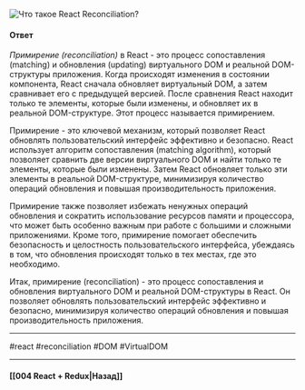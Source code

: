 ![Что такое React Reconciliation?](https://youtu.be/RpcB5jnJvcI?t=271)

#### Ответ

*Примирение (reconciliation)* в React - это процесс сопоставления (matching) и обновления (updating) виртуального DOM и реальной DOM-структуры приложения. Когда происходят изменения в состоянии компонента, React сначала обновляет виртуальный DOM, а затем сравнивает его с предыдущей версией. После сравнения React находит только те элементы, которые были изменены, и обновляет их в реальной DOM-структуре. Этот процесс называется примирением.

Примирение - это ключевой механизм, который позволяет React обновлять пользовательский интерфейс эффективно и безопасно. React использует алгоритм сопоставления (matching algorithm), который позволяет сравнить две версии виртуального DOM и найти только те элементы, которые были изменены. Затем React обновляет только эти элементы в реальной DOM-структуре, минимизируя количество операций обновления и повышая производительность приложения.

Примирение также позволяет избежать ненужных операций обновления и сократить использование ресурсов памяти и процессора, что может быть особенно важным при работе с большими и сложными приложениями. Кроме того, примирение помогает обеспечить безопасность и целостность пользовательского интерфейса, убеждаясь в том, что обновления происходят только в тех местах, где это необходимо.

Итак, примирение (reconciliation) - это процесс сопоставления и обновления виртуального DOM и реальной DOM-структуры в React. Он позволяет обновлять пользовательский интерфейс эффективно и безопасно, минимизируя количество операций обновления и повышая производительность приложения.

____
#react #reconciliation #DOM #VirtualDOM 

____

#### [[004 React + Redux|Назад]]